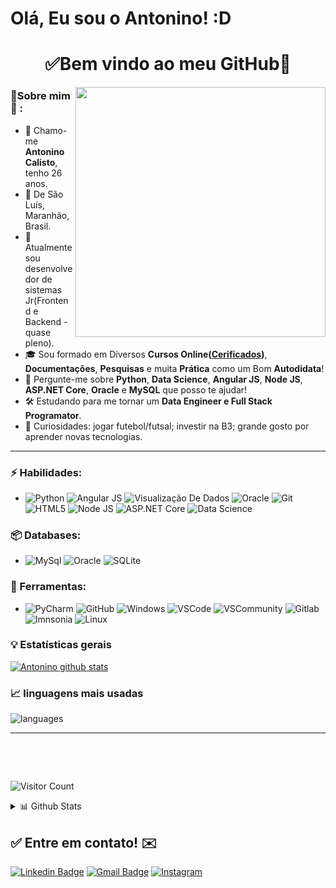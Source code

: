 # Olá, Eu sou o Antonino! :D

<h1 align="center"> 
	✅Bem vindo ao meu GitHub🚀
</h1>

<img align="right" width="400" height="400" src="https://user-images.githubusercontent.com/57039079/68556083-b2038700-0428-11ea-8add-e9abd09f6b23.gif">

### 👦Sobre mim :seedling: : 
- 👋 Chamo-me **Antonino Calisto**, tenho 26 anos.
- 📌  De São Luís, Maranhão, Brasil.
- 💼 Atualmente sou desenvolvedor de sistemas Jr(Frontend e Backend - quase pleno).
- 🎓 Sou formado em Diversos **Cursos Online([Cerificados](https://github.com/antoninocalisto/Certificates))**, **Documentações**, **Pesquisas** e muita **Prática** como um Bom **Autodidata**! 
- 💬 Pergunte-me sobre **Python**, **Data Science**, **Angular JS**, **Node JS**, **ASP.NET Core**, **Oracle** e **MySQL** que posso te ajudar!
- 🛠️ Estudando para me tornar um **Data Engineer e Full Stack Programator**.
- 🔭 Curiosidades: jogar futebol/futsal; investir na B3; grande gosto por aprender novas tecnologias.

<hr>

### ⚡ Habilidades:
- ![Python](https://img.shields.io/badge/-Python-3776AB?&logo=Python&logoColor=FFFFFF) ![Angular JS](https://img.shields.io/badge/Angular%20JS-FF0000?&logoColor=FFFFFF)   ![Visualização De Dados](https://img.shields.io/badge/-Visualização%20De%20Dados-3776AB?&logoColor=FFFFFF) ![Oracle](https://img.shields.io/badge/-Automação-3776AB?&logoColor=FFFFFF) ![Git](https://img.shields.io/badge/-Git-F05032?&logo=git&logoColor=FFFFFF) ![HTML5](https://img.shields.io/badge/-HTML5-E34F26?&logo=HTML5&logoColor=FFFFFF) ![Node JS](https://img.shields.io/badge/Node%20JS-006600?&logoColor=FFFFFF) ![ASP.NET Core](https://img.shields.io/badge/ASP.NET%20Core-084d6e?&logoColor=FFFFFF) ![Data Science](https://img.shields.io/badge/Data%20Science-084d6e?&logoColor=FFFFFF)

### 📦 Databases:
- ![MySql](https://img.shields.io/badge/-MySql-003B57?&logo=MySQL&logoColor=FFFFFF) ![Oracle](https://img.shields.io/badge/-Oracle-336791?&logo=Oracle&logoColor=FFFFFF) ![SQLite](https://img.shields.io/badge/-SQLite-4479A1?&logo=sqlite&logoColor=FFFFFF)


### 🧰 Ferramentas:
- ![PyCharm](https://img.shields.io/badge/-PyCharm-181717?&logo=PyCharm&logoColor=FFFFFF) ![GitHub](https://img.shields.io/badge/-GitHub-181717?&logo=GitHub&logoColor=FFFFFF) ![Windows](https://img.shields.io/badge/-Windows-0078D6?&logo=Windows&logoColor=FFFFFF) ![VSCode](https://img.shields.io/badge/-VSCode-007ACC?&logo=Visual%20Studio%20Code&logoColor=FFFFFF) ![VSCommunity](https://img.shields.io/badge/VSCommunity----blueviolet) ![Gitlab](https://img.shields.io/badge/-Kaggle-20BEFF?&logo=Kaggle&logoColor=FFFFFF) ![Imnsonia](https://img.shields.io/badge/Insomnia----blue) ![Linux](https://img.shields.io/badge/-Linux-FCC624?&logo=Linux&logoColor=FFFFFF) 


### :bulb:  Estatísticas gerais 
 
[![Antonino github stats](https://github-readme-stats.vercel.app/api?username=antonino-calisto&theme=cobalt&show_icons=true)](https://github.com/antoninocalisto/github-readme-stats)

### 📈  linguagens mais usadas 
![languages](https://github-readme-stats.vercel.app/api/top-langs/?username=antonino-calisto&hide=scss&layout=compact&theme=cobalt&title_color=2ED3EA)

<hr>

<br/>

<p >
   <img  src="https://badges.pufler.dev/repos/antoninocalisto" alt=""  /> 
   <img  src="https://badges.pufler.dev/years/antoninocalisto" alt="" />
   <img  src="https://komarev.com/ghpvc/?username=antoninocalisto&color=green" alt="" />
</p>

![Visitor Count](https://profile-counter.glitch.me/{antoninocalisto}/count.svg)

<details>
   <summary>📊 Github Stats</summary>
   <p align="center"> <img src="https://github-readme-stats.vercel.app/api?username=antoninocalisto&show_icons=true&theme=gotham" alt="Antonino Calisto | Stats" />
</details>


## ✅ Entre em contato! ✉️

[![Linkedin Badge](https://img.shields.io/badge/-LinkedIn-blue?style=flat-square&logo=Linkedin&logoColor=white&link=https://linkedin.com/in/brunoluiss)](https://www.linkedin.com/in/antonino-calisto-08991270//)
 [![Gmail Badge](https://img.shields.io/badge/-antuninosantos@gmail.com-c14438?style=flat-square&logo=Gmail&logoColor=white&link=mailto:vmeazevedo@gmail.com)](mailto:antuninosantos@gmail.com)
 [![Instagram](https://img.shields.io/badge/-Instagram-E4405F?&logo=Instagram&logoColor=FFFFFF)](https://www.instagram.com/calistoantonino/)


